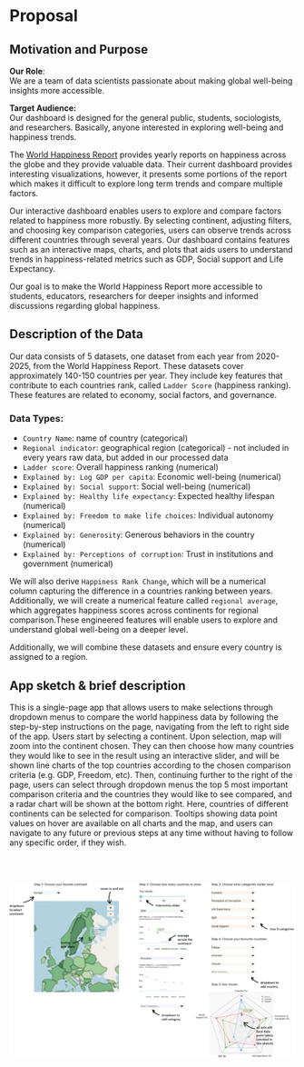 # Proposal

## Motivation and Purpose

**Our Role**:\
We are a team of data scientists passionate about making global well-being insights more accessible.

**Target Audience:**\
Our dashboard is designed for the general public, students, sociologists, and researchers. Basically, anyone interested in exploring well-being and happiness trends.

The [World Happiness Report](https://worldhappiness.report/) provides yearly reports on happiness across the globe and they provide valuable data. Their current dashboard provides interesting visualizations, however, it presents some portions of the report which makes it difficult to explore long term trends and compare multiple factors.

Our interactive dashboard enables users to explore and compare factors related to happiness more robustly. By selecting continent, adjusting filters, and choosing key comparison categories, users can observe trends across different countries through several years. Our dashboard contains features such as an interactive maps, charts, and plots that aids users to understand trends in happiness-related metrics such as GDP, Social support and Life Expectancy.

Our goal is to make the World Happiness Report more accessible to students, educators, researchers for deeper insights and informed discussions regarding global happiness.

## Description of the Data

Our data consists of 5 datasets, one dataset from each year from 2020-2025, from the World Happiness Report. These datasets cover approximately 140-150 countries per year. They include key features that contribute to each countries rank, called `Ladder Score` (happiness ranking). These features are related to economy, social factors, and governance.

### Data Types:

- `Country Name`: name of country (categorical)
- `Regional indicator`: geographical region (categorical) - not included in every years raw data, but added in our processed data
- `Ladder score`: Overall happiness ranking (numerical)
- `Explained by: Log GDP per capita`: Economic well-being (numerical)
- `Explained by: Social support`: Social well-being (numerical)
- `Explained by: Healthy life expectancy`: Expected healthy lifespan (numerical)
- `Explained by: Freedom to make life choices`: Individual autonomy (numerical)
- `Explained by: Generosity`: Generous behaviors in the country (numerical)
- `Explained by: Perceptions of corruption`: Trust in institutions and government (numerical)

We will also derive `Happiness Rank Change`, which will be a numerical column capturing the difference in a countries ranking between years. Additionally, we will create a numerical feature called `regional average`, which aggregates happiness scores across continents for regional comparison.These engineered features will enable users to explore and understand global well-being on a deeper level.

Additionally, we will combine these datasets and ensure every country is assigned to a region.

## App sketch & brief description

This is a single-page app that allows users to make selections through dropdown menus to compare the world happiness data by following the step-by-step instructions on the page, navigating from the left to right side of the app. Users start by selecting a continent. Upon selection, map will zoom into the continent chosen. They can then choose how many countries they would like to see in the result using an interactive slider, and will be shown line charts of the top countries according to the chosen comparison criteria (e.g. GDP, Freedom, etc). Then, continuing further to the right of the page, users can select through dropdown menus the top 5 most important comparison criteria and the countries they would like to see compared, and a radar chart will be shown at the bottom right. Here, countries of different continents can be selected for comparison. Tooltips showing data point values on hover are available on all charts and the map, and users can navigate to any future or previous steps at any time without having to follow any specific order, if they wish.

<br><br>

![app sketch](sketch.jpg "App Sketch")
